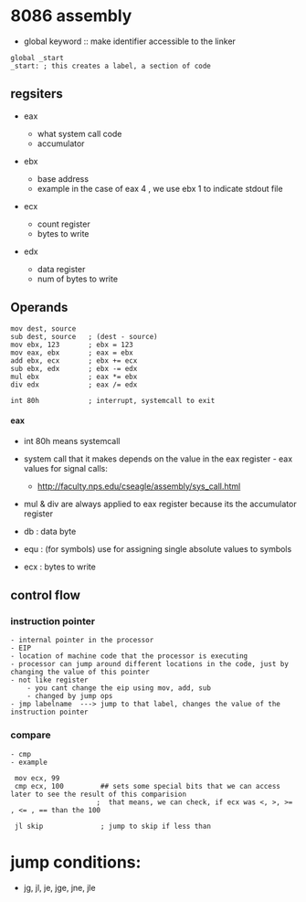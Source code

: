 # 8086 assembly


- global keyword :: make identifier accessible to the linker
```
global _start
_start: ; this creates a label, a section of code

```
## regsiters

- eax
    - what system call code
    - accumulator
- ebx
    - base address
    - example in the case of eax 4 , we use ebx 1 to indicate stdout file
- ecx
    - count register
    - bytes to write

- edx
    - data register
    - num of bytes to write


##  Operands
 

```    
mov dest, source
sub dest, source   ; (dest - source)
mov ebx, 123       ; ebx = 123
mov eax, ebx       ; eax = ebx
add ebx, ecx       ; ebx += ecx
sub ebx, edx       ; ebx -= edx
mul ebx            ; eax *= ebx
div edx            ; eax /= edx

int 80h            ; interrupt, systemcall to exit

```


#### eax
   - int 80h means systemcall
   - system call that it makes depends on the value in the eax register
    - eax values for signal calls:
        - http://faculty.nps.edu/cseagle/assembly/sys_call.html


- mul & div are always applied to eax register because its the accumulator register


- db : data byte
- equ : (for symbols) use for assigning single absolute values to symbols

- ecx : bytes to write


## control flow



### instruction pointer
    - internal pointer in the processor
    - EIP
    - location of machine code that the processor is executing
    - processor can jump around different locations in the code, just by changing the value of this pointer
    - not like register
        - you cant change the eip using mov, add, sub
        - changed by jump ops
    - jmp labelname  ---> jump to that label, changes the value of the instruction pointer

### compare
    - cmp
    - example
  ```
   mov ecx, 99
   cmp ecx, 100         ## sets some special bits that we can access later to see the result of this comparision
                       ;  that means, we can check, if ecx was <, >, >= , <= , == than the 100

   jl skip              ; jump to skip if less than    

  ```



# jump conditions:

- jg, jl, je, jge, jne, jle




















